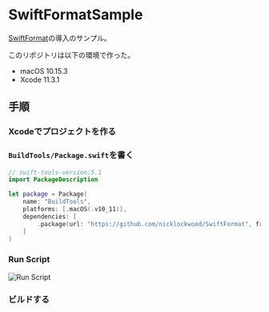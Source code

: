 
# SwiftFormatSample

[SwiftFormat](https://github.com/nicklockwood/SwiftFormat)の導入のサンプル。

このリポジトリは以下の環境で作った。

- macOS 10.15.3
- Xcode 11.3.1

## 手順

### Xcodeでプロジェクトを作る

### `BuildTools/Package.swift`を書く

```swift
// swift-tools-version:5.1
import PackageDescription

let package = Package(
    name: "BuildTools",
    platforms: [.macOS(.v10_11)],
    dependencies: [
        .package(url: "https://github.com/nicklockwood/SwiftFormat", from: "0.41.2"),
    ]
)
```

### Run Script

![Run Script](https://i.gyazo.com/3b877684d031bcf7d9fe4d5019aadf1d.png)


### ビルドする

